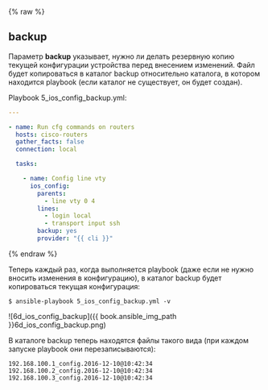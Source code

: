 {% raw %}
## backup

Параметр __backup__ указывает, нужно ли делать резервную копию текущей конфигурации устройства перед внесением изменений.
Файл будет копироваться в каталог backup относительно каталога, в котором находится playbook (если каталог не существует, он будет создан).

Playbook 5_ios_config_backup.yml:
```yml
---

- name: Run cfg commands on routers
  hosts: cisco-routers
  gather_facts: false
  connection: local

  tasks:

    - name: Config line vty
      ios_config:
        parents:
          - line vty 0 4
        lines:
          - login local
          - transport input ssh
        backup: yes
        provider: "{{ cli }}"
```

{% endraw %}

Теперь каждый раз, когда выполняется playbook (даже если не нужно вносить изменения в конфигурацию), в каталог backup будет копироваться текущая конфигурация:
```
$ ansible-playbook 5_ios_config_backup.yml -v
```
![6d_ios_config_backup]({{ book.ansible_img_path }}6d_ios_config_backup.png)


В каталоге backup теперь находятся файлы такого вида (при каждом запуске playbook они перезаписываются):
```
192.168.100.1_config.2016-12-10@10:42:34
192.168.100.2_config.2016-12-10@10:42:34
192.168.100.3_config.2016-12-10@10:42:34
```

